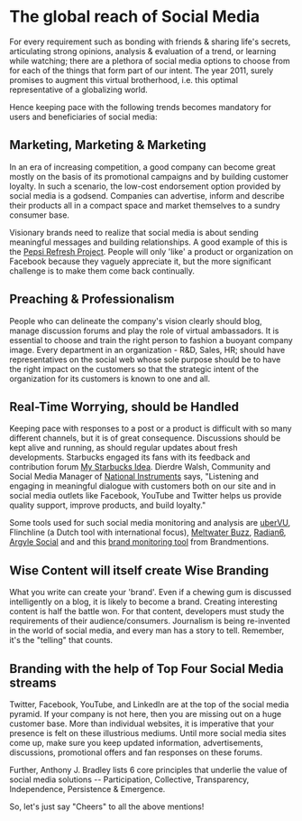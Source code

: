 # The global reach of Social Media

For every requirement such as bonding with friends & sharing life's secrets, articulating strong opinions, analysis & evaluation of a trend, or learning while watching; there are a plethora of social media options to choose from for each of the things that form part of our intent. The year 2011, surely promises to augment this virtual brotherhood, i.e. this optimal representative of a globalizing world.

Hence keeping pace with the following trends becomes mandatory for users and beneficiaries of social media:

## Marketing, Marketing & Marketing

In an era of increasing competition, a good company can become great mostly on the basis of its promotional campaigns and by building customer loyalty. In such a scenario, the low-cost endorsement option provided by social media is a godsend. Companies can advertise, inform and describe their products all in a compact space and market themselves to a sundry consumer base.

Visionary brands need to realize that social media is about sending meaningful messages and building relationships. A good example of this is the <a href="http://www.refresheverything.com/">Pepsi Refresh Project</a>. People will only 'like' a product or organization on Facebook because they vaguely appreciate it, but the more significant challenge is to make them come back continually. 

## Preaching & Professionalism

People who can delineate the company's vision clearly should blog, manage discussion forums and play the role of virtual ambassadors. It is essential to choose and train the right person to fashion a buoyant company image. Every department in an organization - R&D, Sales, HR; should have representatives on the social web whose sole purpose should be to have the right impact on the customers so that the strategic intent of the organization for its customers is known to one and all. 

## Real-Time Worrying, should be Handled

Keeping pace with responses to a post or a product is difficult with so many different channels, but it is of great consequence. Discussions should be kept alive and running, as should regular updates about fresh developments. Starbucks engaged its fans with its feedback and contribution forum <a href="http://mystarbucksidea.force.com/ideaHome">My Starbucks Idea</a>. Dierdre Walsh, Community and Social Media Manager of <a href="http://www.ni.com/">National Instruments</a> says, "Listening and engaging in meaningful dialogue with customers both on our site and in social media outlets like Facebook, YouTube and Twitter helps us provide quality support, improve products, and build loyalty."

Some tools used for such social media monitoring and analysis are <a href="http://www.ubervu.com/">uberVU</a>, Flinchline (a Dutch tool with international focus), <a href="http://www.meltwater.com/products/meltwater-buzz/">Meltwater Buzz</a>, <a href="http://www.radian6.com/">Radian6</a>, <a href="http://argylesocial.com/">Argyle Social</a> and and this <a href="https://brandmentions.com/socialmention/">brand monitoring tool</a> from Brandmentions.

## Wise Content will itself create Wise Branding

What you write can create your 'brand'. Even if a chewing gum is discussed intelligently on a blog, it is likely to become a brand. Creating interesting content is half the battle won. For that content, developers must study the requirements of their audience/consumers. Journalism is being re-invented in the world of social media, and every man has a story to tell. Remember, it's the "telling" that counts.

## Branding with the help of Top Four Social Media streams

Twitter, Facebook, YouTube, and LinkedIn are at the top of the social media pyramid. If your company is not here, then you are missing out on a huge customer base. More than individual websites, it is imperative that your presence is felt on these illustrious mediums. Until more social media sites come up, make sure you keep updated information, advertisements, discussions, promotional offers and fan responses on these forums.

Further, Anthony J. Bradley lists 6 core principles that underlie the value of social media solutions -- Participation, Collective, Transparency, Independence, Persistence & Emergence. 

So, let's just say "Cheers" to all the above mentions!

